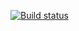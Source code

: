 [![Build status](https://ci.appveyor.com/api/projects/status/h5rikaywpqt0tpof/branch/main?svg=true)](https://ci.appveyor.com/project/Inn/card-delivery-order-change-date/branch/main)
